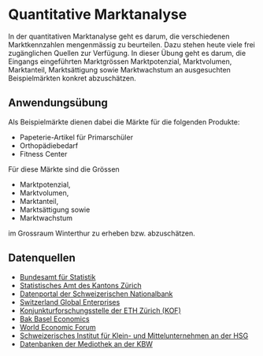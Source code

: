 # Quantitative Marktanalyse

In der quantitativen Marktanalyse geht es darum, die verschiedenen
Marktkennzahlen mengenmässig zu beurteilen. Dazu stehen heute viele frei
zugänglichen Quellen zur Verfügung. In dieser Übung geht es darum, die Eingangs
eingeführten Marktgrössen Marktpotenzial, Marktvolumen, Marktanteil,
Marktsättigung sowie Marktwachstum an ausgesuchten Beispielmärkten konkret
abzuschätzen.

## Anwendungsübung

Als Beispielmärkte dienen dabei die Märkte für die folgenden Produkte:

* Papeterie-Artikel für Primarschüler
* Orthopädiebedarf
* Fitness Center

Für diese Märkte sind die Grössen

* Marktpotenzial, 
* Marktvolumen, 
* Marktanteil, 
* Marktsättigung sowie
* Marktwachstum

im Grossraum Winterthur zu erheben bzw. abzuschätzen.

## Datenquellen

* [Bundesamt für Statistik](https://www.bfs.admin.ch/bfs/de/home.html)
* [Statistisches Amt des Kantons Zürich](https://www.zh.ch/de/direktion-der-justiz-und-des-innern/statistisches-amt.html)
* [Datenportal der Schweizerischen Nationalbank](https://data.snb.ch/de)
* [Switzerland Global Enterprises](https://www.s-ge.com/de/dienstleistungen/digitale-self-service-tools)
* [Konjunkturforschungsstelle der ETH Zürich (KOF)](https://kof.ethz.ch/)
* [Bak Basel Economics](https://www.bak-economics.com/)
* [World Economic Forum](https://www.weforum.org/)
* [Schweizerisches Institut für Klein- und Mittelunternehmen an der HSG](https://kmu.unisg.ch/de/)
* [Datenbanken der Mediothek an der KBW](https://www.kbw.ch/datenbanken)